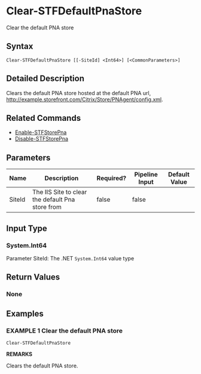 ﻿# Clear-STFDefaultPnaStore

Clear the default PNA store

## Syntax

```
Clear-STFDefaultPnaStore [[-SiteId] <Int64>] [<CommonParameters>]
```

## Detailed Description

Clears the default PNA store hosted at the default PNA url, http://example.storefront.com/Citrix/Store/PNAgent/config.xml.

## Related Commands

* [Enable-STFStorePna](./Enable-STFStorePna)
* [Disable-STFStorePna](./Disable-STFStorePna)

## Parameters

| Name   | Description | Required? | Pipeline Input | Default Value |
| --- | --- | --- | --- | --- |
|SiteId|The IIS Site to clear the default Pna store from|false|false| |

## Input Type

### System.Int64

Parameter SiteId: The .NET `System.Int64` value type

## Return Values

### None

## Examples

### EXAMPLE 1 Clear the default PNA store

```
Clear-STFDefaultPnaStore
```

**REMARKS**

Clears the default PNA store.
